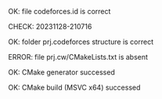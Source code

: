 OK: file codeforces.id is correct
CHECK: 20231128-210716
OK: folder prj.codeforces structure is correct
ERROR: file prj.cw/CMakeLists.txt is absent
OK: CMake generator successed
OK: CMake build (MSVC x64) successed
